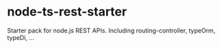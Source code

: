 # node-ts-rest-starter
Starter pack for node.js REST APIs. Including routing-controller, typeOrm, typeDi, ...
